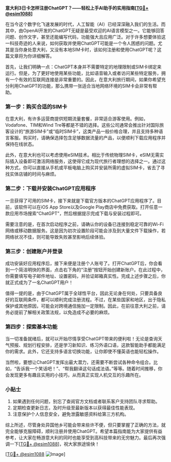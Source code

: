 **意大利3日卡怎样注册ChatGPT？——轻松上手AI助手的实用指南[[TG💪+ @esim1088](https://t.me/s/esim1088)]**

在当今这个数字化飞速发展的时代，人工智能（AI）已经深深融入我们的生活。而其中，由OpenAI开发的ChatGPT无疑是最受欢迎的AI语言模型之一。它能够回答问题、创作文字，甚至还能编写代码，功能强大且应用广泛。对于许多想要体验这一科技奇迹的人来说，如何获取并使用ChatGPT可能是一个令人困惑的问题。尤其是当你身处意大利，又没有本地SIM卡时，该如何注册和使用ChatGPT呢？这篇文章将为你详细解答。

首先，让我们明确一点：ChatGPT本身并不需要特定的地理限制或SIM卡绑定来运行。但是，为了更好地使用某些功能，比如语音输入或者访问某些特定服务，拥有一个有效的互联网连接是非常重要的。因此，在意大利旅行期间，如果你希望充分利用ChatGPT的功能，那么携带一张适合当地网络环境的SIM卡会非常有帮助。

### 第一步：购买合适的SIM卡

在意大利，有许多运营商提供短期流量套餐，非常适合游客使用。例如，Vodafone、TIM和Wind Tre等都是不错的选择。这些公司通常会推出针对国际旅客设计的“旅游SIM卡”或“临时SIM卡”，这类产品一般价格合理，并且支持多种语言客服。购买时，请确保选择包含足够数据流量的产品，以便顺利下载应用程序并保持在线状态。

此外，在意大利也可以考虑使用eSIM技术。相比于传统物理SIM卡，eSIM无需实际插入设备即可激活网络服务，这使得它成为现代旅行者理想的选择之一。通过这种方式，你可以直接从手机或平板电脑上购买并安装所需的虚拟SIM卡，省去了寻找实体店铺的时间与麻烦。

### 第二步：下载并安装ChatGPT应用程序

一旦获得了可用的SIM卡，接下来就是下载官方版本的ChatGPT应用程序了。目前，该软件可以在iOS App Store以及Google Play商店中免费获取。打开任意一款应用市场搜索“ChatGPT”，然后根据提示完成下载与安装过程即可。

需要注意的是，在首次启动程序之前，请确认你的设备已连接到稳定可靠的Wi-Fi网络或移动数据服务。这是因为初次设置阶段可能会涉及到大量文件下载操作，若网络状况不佳，则可能导致失败甚至影响后续体验。

### 第三步：创建账户并登录

成功安装好应用程序后，接下来便是注册个人账号了。打开ChatGPT后，你会看到一个简洁明快的界面，点击右下角的“注册”按钮开始创建新账户。在此过程中，你需要填写电子邮件地址、设置密码，并验证邮箱真实性。完成上述步骤之后，你就正式成为了一名ChatGPT用户！

值得一提的是，由于ChatGPT属于全球性平台，因此无论身在何处，只要具备良好的互联网条件，都可以顺利完成注册流程。不过，在某些国家和地区，出于隐私保护或其他原因，可能会对跨境通信施加一定限制。因此，在前往意大利之前，请务必提前了解相关政策法规，以免造成不必要的麻烦。

### 第四步：探索基本功能

当一切准备就绪后，就可以开始尽情享受ChatGPT带来的便利啦！无论是查询天气预报、规划行程安排，还是学习新知识、练习外语口语，这款智能助手都能满足你的需求。此外，它还支持多语言切换功能，让你即使不懂英语也能轻松操作。

当然啦，要想让ChatGPT发挥出最大潜力，还需要不断尝试各种命令组合。比如，“告诉我一个笑话吧！”、“帮我翻译这句话成法语。”等等。随着时间推移，你会发现更多有趣且实用的小技巧，从而真正实现人机交互的乐趣所在。

### 小贴士

1. 如果遇到任何问题，别忘了查阅官方文档或者联系客户支持团队寻求帮助。
2. 定期检查更新日志，及时升级至最新版本以获得最佳性能表现。
3. 注意保护个人信息安全，避免泄露敏感资料给第三方机构。

综上所述，尽管身处异国他乡可能会带来些许不便，但只要掌握了正确的方法，就完全能够克服障碍，顺利注册并使用ChatGPT。希望本篇指南能为大家提供有益参考，让大家在畅游意大利的同时也能享受到高科技带来的无穷魅力。最后再次强调一下[[TG💪+ @esim1088](https://t.me/s/esim1088)]，祝大家旅途愉快！

[[TG💪+ @esim1088](https://t.me/s/esim1088) ![Image](https://i.postimg.cc/4NQfJmqS/Snipaste-2025-05-13-00-14-12.png)]